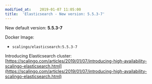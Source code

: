 ```yaml
---
modified_at:	2019-01-07 11:05:00
title:	'Elasticsearch - New version: 5.5.3-7'
---
```


New default version: **5.5.3-7**

Docker Image:

* `scalingo/elasticsearch:5.5.3-7`

Introducing Elasticsearch cluster:
[https://scalingo.com/articles/2019/01/07/introducing-high-availability-scalingo-elasticsearch.html](https://scalingo.com/articles/2019/01/07/introducing-high-availability-scalingo-elasticsearch.html)
